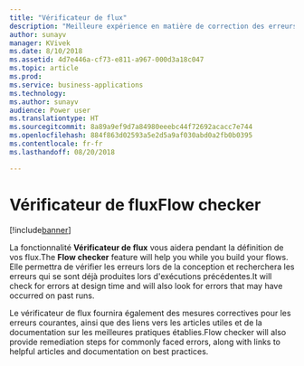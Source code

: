```yaml
---
title: "Vérificateur de flux"
description: "Meilleure expérience en matière de correction des erreurs et de validation. Les utilisateurs pourront bénéficier d'une aide contextuelle pour corriger les erreurs et seront guidés pour créer des flux qui n'échouent pas."
author: sunayv
manager: KVivek
ms.date: 8/10/2018
ms.assetid: 4d7e446a-cf73-e811-a967-000d3a18c047
ms.topic: article
ms.prod: 
ms.service: business-applications
ms.technology: 
ms.author: sunayv
audience: Power user
ms.translationtype: HT
ms.sourcegitcommit: 8a89a9ef9d7a84980eeebc44f72692acacc7e744
ms.openlocfilehash: 884f863d02593a5e2d5a9af030abd0a2fb0b0395
ms.contentlocale: fr-fr
ms.lasthandoff: 08/20/2018

---
```

# <a name="flow-checker"></a><span data-ttu-id="bb778-104">Vérificateur de flux</span><span class="sxs-lookup"><span data-stu-id="bb778-104">Flow checker</span></span>


[!include[banner](../../includes/banner.md)]

<span data-ttu-id="bb778-105">La fonctionnalité **Vérificateur de flux** vous aidera pendant la définition de vos flux.</span><span class="sxs-lookup"><span data-stu-id="bb778-105">The **Flow checker** feature will help you while you build your flows.</span></span> <span data-ttu-id="bb778-106">Elle permettra de vérifier les erreurs lors de la conception et recherchera les erreurs qui se sont déjà produites lors d'exécutions précédentes.</span><span class="sxs-lookup"><span data-stu-id="bb778-106">It will check for errors at design time and will also look for errors that may have occurred on past runs.</span></span> 

<span data-ttu-id="bb778-107">Le vérificateur de flux fournira également des mesures correctives pour les erreurs courantes, ainsi que des liens vers les articles utiles et de la documentation sur les meilleures pratiques établies.</span><span class="sxs-lookup"><span data-stu-id="bb778-107">Flow checker will also provide remediation steps for commonly faced errors, along with links to helpful articles and documentation on best practices.</span></span>


